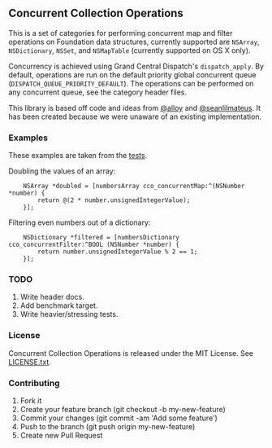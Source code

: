 ## Concurrent Collection Operations

This is a set of categories for performing concurrent map and filter operations
on Foundation data structures, currently supported are `NSArray`,
`NSDictionary`, `NSSet`, and `NSMapTable` (currently supported on OS X only).

Concurrency is achieved using Grand Central Dispatch's `dispatch_apply`. By
default, operations are run on the default priority global concurrent queue
(`DISPATCH_QUEUE_PRIORITY_DEFAULT`). The operations can be performed on any
concurrent queue, see the category header files.

This library is based off code and ideas from [@alloy](https://github.com/alloy)
and [@seanlilmateus](https://github.com/seanlilmateus). It has been created
because we were unaware of an existing implementation.

### Examples

These examples are taken from the [tests](https://github.com/kastiglione/ConcurrentCollectionOperations/blob/master/ConcurrentCollectionOperationsTests/ConcurrentCollectionOperationsTests.m).

Doubling the values of an array:

```objc
    NSArray *doubled = [numbersArray cco_concurrentMap:^(NSNumber *number) {
        return @(2 * number.unsignedIntegerValue);
    }];
```

Filtering even numbers out of a dictionary:

```objc
    NSDictionary *filtered = [numbersDictionary cco_concurrentFilter:^BOOL (NSNumber *number) {
        return number.unsignedIntegerValue % 2 == 1;
    }];
```

### TODO

1. Write header docs.
1. Add benchmark target.
1. Write heavier/stressing tests.

### License

Concurrent Collection Operations is released under the MIT License. See
[LICENSE.txt](https://github.com/kastiglione/ConcurrentCollectionOperations/blob/master/LICENSE.txt).

### Contributing

1. Fork it
1. Create your feature branch (git checkout -b my-new-feature)
1. Commit your changes (git commit -am 'Add some feature')
1. Push to the branch (git push origin my-new-feature)
1. Create new Pull Request
